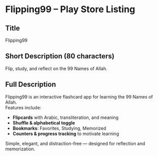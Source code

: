 # Flipping99 – Play Store Listing

## Title
Flipping99

## Short Description (80 characters)
Flip, study, and reflect on the 99 Names of Allah.

## Full Description
Flipping99 is an interactive flashcard app for learning the 99 Names of Allah.  
Features include:
- **Flipcards** with Arabic, transliteration, and meaning
- **Shuffle & alphabetical toggle**
- **Bookmarks**: Favorites, Studying, Memorized
- **Counters & progress tracking** to motivate learning

Simple, elegant, and distraction-free — designed for reflection and memorization.

